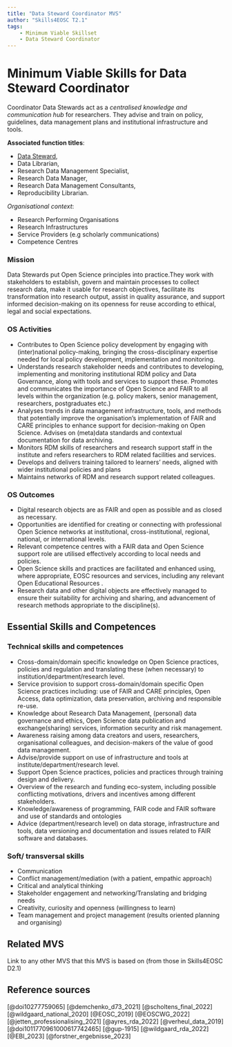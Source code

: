 ```yaml
---
title: "Data Steward Coordinator MVS"
author: "Skills4EOSC T2.1"
tags: 
    - Minimum Viable Skillset
    - Data Steward Coordinator
---
```


# Minimum Viable Skills for **Data Steward Coordinator**

Coordinator Data Stewards act as a *centralised knowledge and communication hub* for researchers. They advise and train on policy, guidelines, data management plans and institutional infrastructure and tools.

**Associated function titles**: 

- [Data Steward](../data_steward.md), 
- Data Librarian, 
- Research Data Management Specialist, 
- Research Data Manager, 
- Research Data Management Consultants, 
- Reproducibility Librarian.

*Organisational context*:

- Research Performing Organisations 
- Research Infrastructures
- Service Providers (e.g scholarly communications)
- Competence Centres


### Mission
Data Stewards put Open Science principles into practice.They work with stakeholders to establish, govern and maintain processes to collect research data, make it usable for research objectives, facilitate its transformation into research output, assist in quality assurance, and support informed decision-making on its openness for reuse according to ethical, legal and social expectations.

### OS Activities 

- Contributes to Open Science policy development by engaging with (inter)national policy-making, bringing the cross-disciplinary expertise needed for local policy development, implementation and monitoring.
- Understands research stakeholder needs and contributes to developing, implementing and monitoring institutional RDM policy and Data Governance, along with tools and services to support these. Promotes and communicates the importance of Open Science and FAIR to all levels within the organization (e.g. policy makers, senior management, researchers, postgraduates etc.)
- Analyses trends in data management infrastructure, tools, and methods that potentially improve the organisation’s implementation of FAIR and CARE principles to enhance support  for decision-making on Open Science. Advises on (meta)data standards and contextual documentation for data archiving.
- Monitors RDM skills of researchers and research support staff in the institute and refers researchers to RDM related facilities and services.
- Develops and delivers training tailored to learners’ needs, aligned with wider institutional policies and plans
- Maintains networks of RDM and research support related colleagues. 

### OS Outcomes

- Digital research objects are as FAIR and open as possible and as closed as necessary.
- Opportunities are identified for creating or connecting with professional Open Science networks at institutional, cross-institutional, regional, national, or international levels.
- Relevant competence centres with a FAIR data and Open Science support role are utilised effectively according to local needs and policies.
- Open Science skills and practices are facilitated and enhanced using, where appropriate, EOSC resources and services, including any relevant   Open Educational Resources .
- Research data and other digital objects are effectively managed to ensure their suitability for  archiving and sharing, and advancement of research methods appropriate to the discipline(s).

## Essential Skills and Competences

### Technical skills and competences

- Cross-domain/domain specific knowledge on Open Science practices, policies and regulation and translating these (when necessary) to institution/department/research level. 
- Service provision to support cross-domain/domain specific Open Science practices including: use of FAIR and CARE principles, Open Access, data optimization, data preservation, archiving and responsible re-use.
- Knowledge about Research Data Management, (personal) data governance and ethics, Open Science data publication and exchange(sharing) services, information security and risk management.
- Awareness raising among data creators and users, researchers, organisational colleagues, and decision-makers of the value of good data management.
- Advise/provide support on use of infrastructure and tools at institute/department/research level.
- Support Open Science practices, policies and practices through training design and delivery. 
- Overview of the research and funding eco-system, including possible conflicting motivations, drivers and incentives among different stakeholders.
- Knowledge/awareness of programming, FAIR code and FAIR software and use of standards and ontologies
- Advice (department/research level) on data storage, infrastructure and tools, data versioning and documentation and issues related to FAIR software and databases.

### Soft/ transversal skills

- Communication 
- Conflict management/mediation (with a patient, empathic approach) 
- Critical and analytical thinking 
- Stakeholder engagement and networking/Translating and bridging needs 
- Creativity, curiosity and openness (willingness to learn) 
- Team management and project management (results oriented planning and organising)

## Related MVS
Link to any other MVS that this MVS is based on (from those in Skills4EOSC D2.1)

## Reference sources

[@doi10277759065] [@demchenko_d73_2021] [@scholtens_final_2022] [@wildgaard_national_2020] [@EOSC_2019] [@EOSCWG_2022] [@jetten_professionalising_2021] [@ayres_rda_2022] [@verheul_data_2019] [@doi1011770961000617742465] [@gup-1915] [@wildgaard_rda_2022] [@EBI_2023] [@forstner_ergebnisse_2023]
